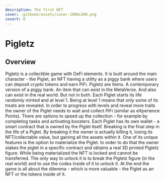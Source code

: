```yaml
---
description: The first NFT
cover: .gitbook/assets/cover-1000x300.png
coverY: 0
---
```


# Pigletz

## Overview

Pigletz is a collectible game with DeFi elements. It is built around the main character - the Piglet, an NFT having a utility as a piggy bank where users can deposit crypto tokens and earn PiFi. Pigletz are items. A contemporary version of a piggy bank. An item that can exist in the MetaVerse. And also can exist in the real world. But not in both. Each Piglet starts its life randomly minted and at level 1. Being at level 1 means that only some of its treats are revealed. In order to progress with levels and reveal more traits the owner of the Piglet needs to wait and collect PiFi (similar as eXperience Points). There are options to speed up the collection - for example by completing tasks and activating boosters. Each Piglet has its own wallet - a smart contract that is owned by the Piglet itself. Breaking is the final step in the life of a Piglet. By breaking it the owner is actually killing it, losing its NFT/collectable value, but gaining all the assets within it. One of its unique features is the option to materialize the Piglet. In order to do that the owner stakes the piglet in a specific contract and obtains a real 3D printed Pigletz figure. While being materialized the NFT is locked and cannot be transferred. The only way to unlock it is to break the Pigletz figure (in the real world) and to use the codes inside of it to unlock it. At the end the game is all about the dilemma - which is more valuable - the Piglet as an NFT or the tokens inside of it.
